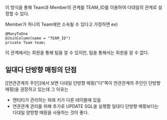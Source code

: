 이 방식을 통해 Team과 Member의 관계를 TEAM_ID를 이용하여 다대일의 관계로 설정할 수 있다.

Member가 하나의 Team에만 소속될 수 있다고 가정하면
ex)
```
@ManyToOne  
@JoinColumn(name = "TEAM_ID")  
private Team team;
```

이 관계에서는 회원을 통해 팀을 알 수 있지만, 팀을 통해서는 회원을 알 수 없다.

## 일대다 단방향 매핑의 단점
[[연관관계의 주인]]에서 보면 다대일 단방향 매핑("다"쪽이 연관관계의 주인인 단방향 매핑)을 권장하고 있는데 그 이유는
- 엔티티가 관리하는 외래 키가 다른 테이블에 있음
- 연관관계 관리를 위해 추가로 UPDATE SQL을 실행함
일대다 단방향 매핑보다는 다대일 양방향 매핑을 사용하는 것이 좋다.